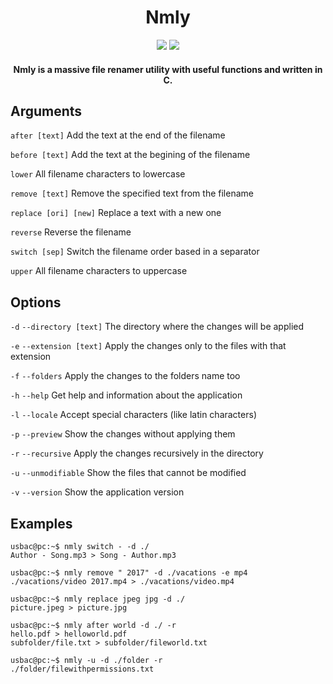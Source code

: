<h1 align="center">Nmly</h1>

<p align="center">
<img src="https://img.shields.io/badge/version-0.9.6.2-blue.svg"> <img src="https://img.shields.io/badge/license-MIT-orange.svg">
</p>

<h4 align="center">Nmly is a massive file renamer utility with useful functions and written in C.</h4>

## Arguments

`after [text]` Add the text at the end of the filename

`before [text]` Add the text at the begining of the filename

`lower` All filename characters to lowercase

`remove [text]` Remove the specified text from the filename

`replace [ori] [new]` Replace a text with a new one

`reverse` Reverse the filename

`switch [sep]` Switch the filename order based in a separator

`upper` All filename characters to uppercase

## Options

`-d` `--directory [text]` The directory where the changes will be applied

`-e` `--extension [text]` Apply the changes only to the files with that extension 

`-f` `--folders` Apply the changes to the folders name too

`-h` `--help` Get help and information about the application

`-l` `--locale` Accept special characters (like latin characters)

`-p` `--preview` Show the changes without applying them

`-r` `--recursive` Apply the changes recursively in the directory

`-u` `--unmodifiable` Show the files that cannot be modified

`-v` `--version` Show the application version

## Examples

```console
usbac@pc:~$ nmly switch - -d ./
Author - Song.mp3 > Song - Author.mp3
```
```console
usbac@pc:~$ nmly remove " 2017" -d ./vacations -e mp4
./vacations/video 2017.mp4 > ./vacations/video.mp4
```
```console
usbac@pc:~$ nmly replace jpeg jpg -d ./
picture.jpeg > picture.jpg
```
```console
usbac@pc:~$ nmly after world -d ./ -r
hello.pdf > helloworld.pdf
subfolder/file.txt > subfolder/fileworld.txt 
```
```console
usbac@pc:~$ nmly -u -d ./folder -r
./folder/filewithpermissions.txt
```
